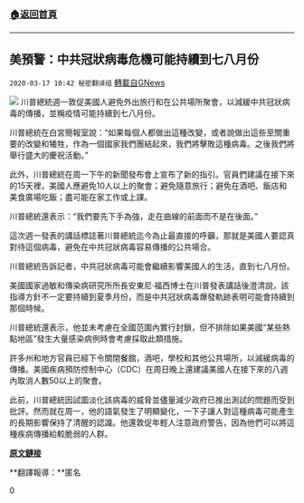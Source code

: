 ###  [:house:返回首頁](https://github.com/ourhimalayas/txt)
---

## 美預警：中共冠狀病毒危機可能持續到七八月份
`2020-03-17 10:42 秘密翻译组` [轉載自GNews](https://gnews.org/zh-hant/143357/)

![](https://s3-ap-northeast-1.amazonaws.com/news.guo.offload.media/wp-content/uploads/2020/03/17103924/Picture-1-16.png)
川普總統週一敦促美國人避免外出旅行和在公共場所聚會，以減緩中共冠狀病毒的傳播，並稱疫情可能持續到七八月份。

川普總統在白宮簡報室說：“如果每個人都做出這種改變，或者說做出這些至關重要的改變和犧牲，作為一個國家我們團結起來，我們將擊敗這種病毒。之後我們將舉行盛大的慶祝活動。”

此外，川普總統在周一下午的新聞發布會上宣布了新的指引。官員們建議在接下來的15天裡，美國人應避免10人以上的聚會；避免隨意旅行；避免在酒吧、飯店和美食廣場吃飯；盡可能在家工作或上課。

川普總統還表示：“我們要先下手為強，走在曲線的前面而不是在後面。”

這次週一發表的講話標誌著川普總統迄今為止最直接的呼籲，那就是美國人要認真對待這個病毒，避免在中共冠狀病毒容易傳播的公共場合。

川普總統告訴記者，中共冠狀病毒可能會繼續影響美國人的生活，直到七八月份。

美國國家過敏和傳染病研究所所長安東尼·福西博士在川普發表講話後澄清說，該指導方針不一定要持續到夏季月份，而是中共冠狀病毒爆發軌跡表明可能會持續到那個時候。

川普總統還表示，他並未考慮在全國范圍內實行封鎖，但不排除如果美國“某些熱點地區”發生大量感染病例時會考慮採取此類措施。

許多州和地方官員已經下令關閉餐館，酒吧，學校和其他公共場所，以減緩病毒的傳播。美國疾病預防控制中心（CDC）在周日晚上還建議美國人在接下來的八週內取消人數50以上的聚會。

此前，川普總統因試圖淡化該病毒的威脅並儘量減少政府已推出測試的問題而受到批評。然而就在周一，他的語氣發生了明顯變化，一下子讓人對這種病毒可能產生的長期影響保持了清醒的認識。他還敦促年輕人注意政府警告，因為他們可以將這種疾病傳播給較脆弱的人群。

**[原文鏈接](https://thehill.com/policy/healthcare/487863-trump-urges-americans-to-avoid-gatherings-of-more-than-10-people)**

**翻譯報導：**匿名

0
